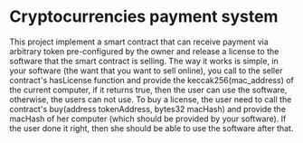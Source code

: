 # Cryptocurrencies payment system
This project implement a smart contract that can receive payment via arbitrary token pre-configured by the owner and release a license to the software that the smart contract is selling. The way it works is simple, in your software (the want that you want to sell online), you call to the seller contract's hasLicense function and provide the keccak256(mac_address) of the current computer, if it returns true, then the user can use the software, otherwise, the users can not use. To buy a license, the user need to call the contract's buy(address tokenAddress, bytes32 macHash) and provide the macHash of her computer (which should be provided by your software). If the user done it right, then she should be able to use the software after that. 